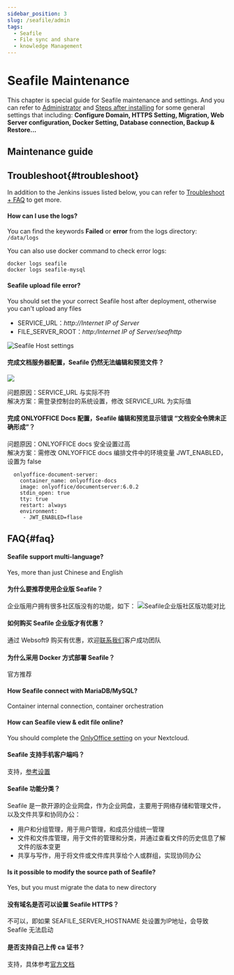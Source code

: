 ```yaml
---
sidebar_position: 3
slug: /seafile/admin
tags:
  - Seafile
  - File sync and share
  - knowledge Management
---
```


# Seafile Maintenance

This chapter is special guide for Seafile maintenance and settings. And you can refer to [Administrator](../administrator) and [Steps after installing](../install/setup) for some general settings that including: **Configure Domain, HTTPS Setting, Migration, Web Server configuration, Docker Setting, Database connection, Backup & Restore...**  

## Maintenance guide

## Troubleshoot{#troubleshoot}

In addition to the Jenkins issues listed below, you can refer to [Troubleshoot + FAQ](../troubleshoot) to get more.  

#### How can I use the logs?

You can find the keywords **Failed** or **error** from the logs directory: `/data/logs`  

You can also use docker command to check error logs: 
```
docker logs seafile
docker logs seafile-mysql
```

#### Seafile upload file error?

You should set the your correct Seafile host after deployment, otherwise you can't upload any files

   - SERVICE_URL：*http://Internet IP of Server*
   - FILE_SERVER_ROOT：*http:/Internet IP of Server/seafhttp*
   
   ![Seafile Host settings](https://libs.websoft9.com/Websoft9/DocsPicture/en/seafile/seafile-seturl-websoft9.png)
   
   
#### 完成文档服务器配置，Seafile 仍然无法编辑和预览文件？

![](https://libs.websoft9.com/Websoft9/DocsPicture/zh/seafile/seafile-canotaccess-websoft9.png)  

问题原因：SERVICE_URL 与实际不符  
解决方案：需登录控制台的系统设置，修改 SERVICE_URL 为实际值

#### 完成 ONLYOFFICE Docs 配置，Seafile 编辑和预览显示错误 “文档安全令牌未正确形成”？

问题原因：ONLYOFFICE docs 安全设置过高   
解决方案：需修改 ONLYOFFICE docs 编排文件中的环境变量 JWT_ENABLED，设置为 false  

```
  onlyoffice-document-server:
    container_name: onlyoffice-docs
    image: onlyoffice/documentserver:6.0.2
    stdin_open: true
    tty: true
    restart: always
    environment:
     - JWT_ENABLED=flase
```

## FAQ{#faq}

#### Seafile support multi-language?

Yes, more than just Chinese and English

#### 为什么要推荐使用企业版 Seafile？

企业版用户拥有很多社区版没有的功能，如下：
![Seafile企业版社区版功能对比](https://libs.websoft9.com/Websoft9/DocsPicture/zh/seafile/seafile-compare-websoft9.png)

#### 如何购买 Seafile 企业版才有优惠？

通过 Websoft9 购买有优惠，欢迎[联系我们](../helpdesk)客户成功团队

#### 为什么采用 Docker 方式部署 Seafile？

官方推荐

#### How Seafile connect with MariaDB/MySQL?

Container internal connection, container orchestration

#### How can Seafile view & edit file online?

You should complete the [OnlyOffice setting](../owncloud/solution#onlyoffice) on your Nextcloud.

#### Seafile 支持手机客户端吗？

支持，[参考设置](../seafile#client)

#### Seafile 功能分类？

Seafile 是一款开源的企业网盘，作为企业网盘，主要用于网络存储和管理文件，以及文件共享和协同办公：

- 用户和分组管理，用于用户管理，和成员分组统一管理
- 文件和文件库管理，用于文件的管理和分类，并通过查看文件的历史信息了解文件的版本变更
- 共享与写作，用于将文件或文件库共享给个人或群组，实现协同办公

#### Is it possible to modify the source path of Seafile?

Yes, but you must migrate the data to new directory

#### 没有域名是否可以设置 Seafile HTTPS？

不可以，即如果 SEAFILE_SERVER_HOSTNAME 处设置为IP地址，会导致 Seafile 无法启动

#### 是否支持自己上传 ca 证书？

支持，具体参考[官方文档](https://manual-cn-origin.seafile.com/deploy/deploy_with_docker#xiang-lets-encrypt-shen-qing-ssl-zheng-shu)
